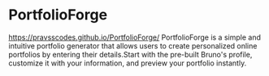 # PortfolioForge

https://pravsscodes.github.io/PortfolioForge/
PortfolioForge is a simple and intuitive portfolio generator that allows users to create personalized online portfolios by entering their details.Start with the pre-built Bruno's profile, customize it with your information, and preview your portfolio instantly.
